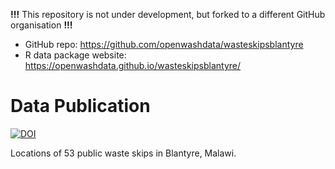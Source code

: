 **!!!** This repository is not under development, but forked to a different  GitHub organisation **!!!**

- GitHub repo: https://github.com/openwashdata/wasteskipsblantyre
- R data package website: https://openwashdata.github.io/wasteskipsblantyre/

# Data Publication 

[![DOI](https://zenodo.org/badge/483225869.svg)](https://zenodo.org/badge/latestdoi/483225869)

Locations of 53 public waste skips in Blantyre, Malawi.

